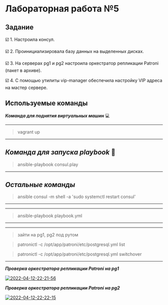 # Лабораторная работа №5

## Задание 
:ballot_box_with_check: 1. Настроила консул.

:ballot_box_with_check: 2. Проинициализировала  базу данных на выделенных дисках. 

:ballot_box_with_check: 3. На серверах pg1 и pg2 настроила оркестратор репликации Patroni (пакет в архиве).

:ballot_box_with_check: 4. С помощью утилиты vip-manager обеспечила настройку VIP адреса на мастер сервере. 

## Используемые команды 
***Команда для поднятия виртуальных машин***  :computer:

---
>vagrant up
---

***Команда для запуска playbook*** :book:
---
>ansible-playbook consul.play
---
***Остальные команды***
---
>ansible consul -m shell -a 'sudo systemctl restart consul'
---

---
>ansible-playbook playbook.yml
---

---
>зайти на pg1, pg2 под рутом

>patronictl -c /opt/app/patroni/etc/postgresql.yml list

>patronictl -c /opt/app/patroni/etc/postgresql.yml switchover
---
***Проверка оркестратора репликации Patroni на pg1***

<a href="https://ibb.co/9s6H8Fx"><img src="https://i.ibb.co/PwKGm72/2022-04-12-22-21-56.png" alt="2022-04-12-22-21-56" border="0"></a>

***Проверка оркестратора репликации Patroni на pg2***

<a href="https://ibb.co/sKcrwyc"><img src="https://i.ibb.co/tqn5s8n/2022-04-12-22-22-15.png" alt="2022-04-12-22-22-15" border="0"></a>
